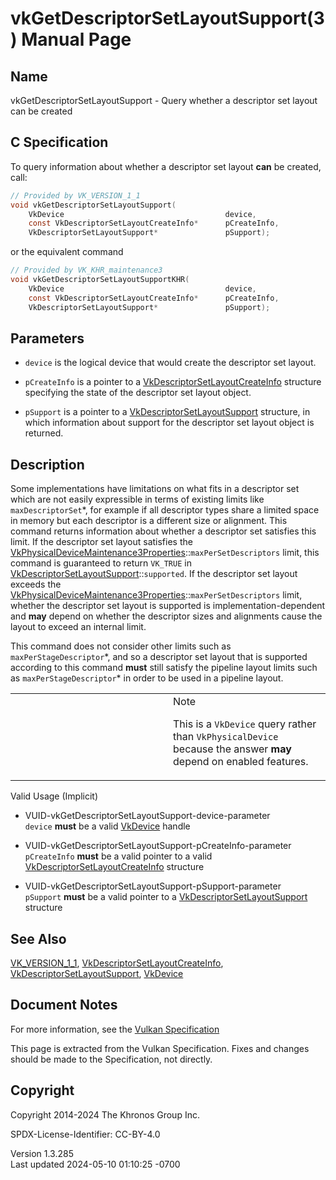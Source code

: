 # vkGetDescriptorSetLayoutSupport(3) Manual Page

## Name

vkGetDescriptorSetLayoutSupport - Query whether a descriptor set layout
can be created



## <a href="#_c_specification" class="anchor"></a>C Specification

To query information about whether a descriptor set layout **can** be
created, call:

``` c
// Provided by VK_VERSION_1_1
void vkGetDescriptorSetLayoutSupport(
    VkDevice                                    device,
    const VkDescriptorSetLayoutCreateInfo*      pCreateInfo,
    VkDescriptorSetLayoutSupport*               pSupport);
```

or the equivalent command

``` c
// Provided by VK_KHR_maintenance3
void vkGetDescriptorSetLayoutSupportKHR(
    VkDevice                                    device,
    const VkDescriptorSetLayoutCreateInfo*      pCreateInfo,
    VkDescriptorSetLayoutSupport*               pSupport);
```

## <a href="#_parameters" class="anchor"></a>Parameters

- `device` is the logical device that would create the descriptor set
  layout.

- `pCreateInfo` is a pointer to a
  [VkDescriptorSetLayoutCreateInfo](https://registry.khronos.org/vulkan/specs/1.3-extensions/man/html/VkDescriptorSetLayoutCreateInfo.html)
  structure specifying the state of the descriptor set layout object.

- `pSupport` is a pointer to a
  [VkDescriptorSetLayoutSupport](https://registry.khronos.org/vulkan/specs/1.3-extensions/man/html/VkDescriptorSetLayoutSupport.html)
  structure, in which information about support for the descriptor set
  layout object is returned.

## <a href="#_description" class="anchor"></a>Description

Some implementations have limitations on what fits in a descriptor set
which are not easily expressible in terms of existing limits like
`maxDescriptorSet`\*, for example if all descriptor types share a
limited space in memory but each descriptor is a different size or
alignment. This command returns information about whether a descriptor
set satisfies this limit. If the descriptor set layout satisfies the
[VkPhysicalDeviceMaintenance3Properties](https://registry.khronos.org/vulkan/specs/1.3-extensions/man/html/VkPhysicalDeviceMaintenance3Properties.html)::`maxPerSetDescriptors`
limit, this command is guaranteed to return `VK_TRUE` in
[VkDescriptorSetLayoutSupport](https://registry.khronos.org/vulkan/specs/1.3-extensions/man/html/VkDescriptorSetLayoutSupport.html)::`supported`.
If the descriptor set layout exceeds the
[VkPhysicalDeviceMaintenance3Properties](https://registry.khronos.org/vulkan/specs/1.3-extensions/man/html/VkPhysicalDeviceMaintenance3Properties.html)::`maxPerSetDescriptors`
limit, whether the descriptor set layout is supported is
implementation-dependent and **may** depend on whether the descriptor
sizes and alignments cause the layout to exceed an internal limit.

This command does not consider other limits such as
`maxPerStageDescriptor`\*, and so a descriptor set layout that is
supported according to this command **must** still satisfy the pipeline
layout limits such as `maxPerStageDescriptor`\* in order to be used in a
pipeline layout.

<table>
<colgroup>
<col style="width: 50%" />
<col style="width: 50%" />
</colgroup>
<tbody>
<tr class="odd">
<td class="icon"><em></em></td>
<td class="content">Note
<p>This is a <code>VkDevice</code> query rather than
<code>VkPhysicalDevice</code> because the answer <strong>may</strong>
depend on enabled features.</p></td>
</tr>
</tbody>
</table>

Valid Usage (Implicit)

- <a href="#VUID-vkGetDescriptorSetLayoutSupport-device-parameter"
  id="VUID-vkGetDescriptorSetLayoutSupport-device-parameter"></a>
  VUID-vkGetDescriptorSetLayoutSupport-device-parameter  
  `device` **must** be a valid [VkDevice](https://registry.khronos.org/vulkan/specs/1.3-extensions/man/html/VkDevice.html) handle

- <a href="#VUID-vkGetDescriptorSetLayoutSupport-pCreateInfo-parameter"
  id="VUID-vkGetDescriptorSetLayoutSupport-pCreateInfo-parameter"></a>
  VUID-vkGetDescriptorSetLayoutSupport-pCreateInfo-parameter  
  `pCreateInfo` **must** be a valid pointer to a valid
  [VkDescriptorSetLayoutCreateInfo](https://registry.khronos.org/vulkan/specs/1.3-extensions/man/html/VkDescriptorSetLayoutCreateInfo.html)
  structure

- <a href="#VUID-vkGetDescriptorSetLayoutSupport-pSupport-parameter"
  id="VUID-vkGetDescriptorSetLayoutSupport-pSupport-parameter"></a>
  VUID-vkGetDescriptorSetLayoutSupport-pSupport-parameter  
  `pSupport` **must** be a valid pointer to a
  [VkDescriptorSetLayoutSupport](https://registry.khronos.org/vulkan/specs/1.3-extensions/man/html/VkDescriptorSetLayoutSupport.html)
  structure

## <a href="#_see_also" class="anchor"></a>See Also

[VK_VERSION_1_1](https://registry.khronos.org/vulkan/specs/1.3-extensions/man/html/VK_VERSION_1_1.html),
[VkDescriptorSetLayoutCreateInfo](https://registry.khronos.org/vulkan/specs/1.3-extensions/man/html/VkDescriptorSetLayoutCreateInfo.html),
[VkDescriptorSetLayoutSupport](https://registry.khronos.org/vulkan/specs/1.3-extensions/man/html/VkDescriptorSetLayoutSupport.html),
[VkDevice](https://registry.khronos.org/vulkan/specs/1.3-extensions/man/html/VkDevice.html)

## <a href="#_document_notes" class="anchor"></a>Document Notes

For more information, see the <a
href="https://registry.khronos.org/vulkan/specs/1.3-extensions/html/vkspec.html#vkGetDescriptorSetLayoutSupport"
target="_blank" rel="noopener">Vulkan Specification</a>

This page is extracted from the Vulkan Specification. Fixes and changes
should be made to the Specification, not directly.

## <a href="#_copyright" class="anchor"></a>Copyright

Copyright 2014-2024 The Khronos Group Inc.

SPDX-License-Identifier: CC-BY-4.0

Version 1.3.285  
Last updated 2024-05-10 01:10:25 -0700
